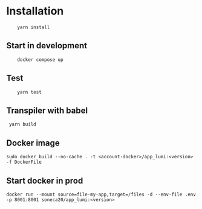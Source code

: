# Installation

```
    yarn install

```

## Start in development

```
    docker compose up

```
## Test
```
    yarn test

```

## Transpiler with babel

```
 yarn build

```
## Docker image

```
sudo docker build --no-cache . -t <account-docker>/app_lumi:<version> -f DockerFile

```

## Start docker in prod

```
docker run --mount source=file-my-app,target=/files -d --env-file .env  -p 8001:8001 soneca20/app_lumi:<version>

```
